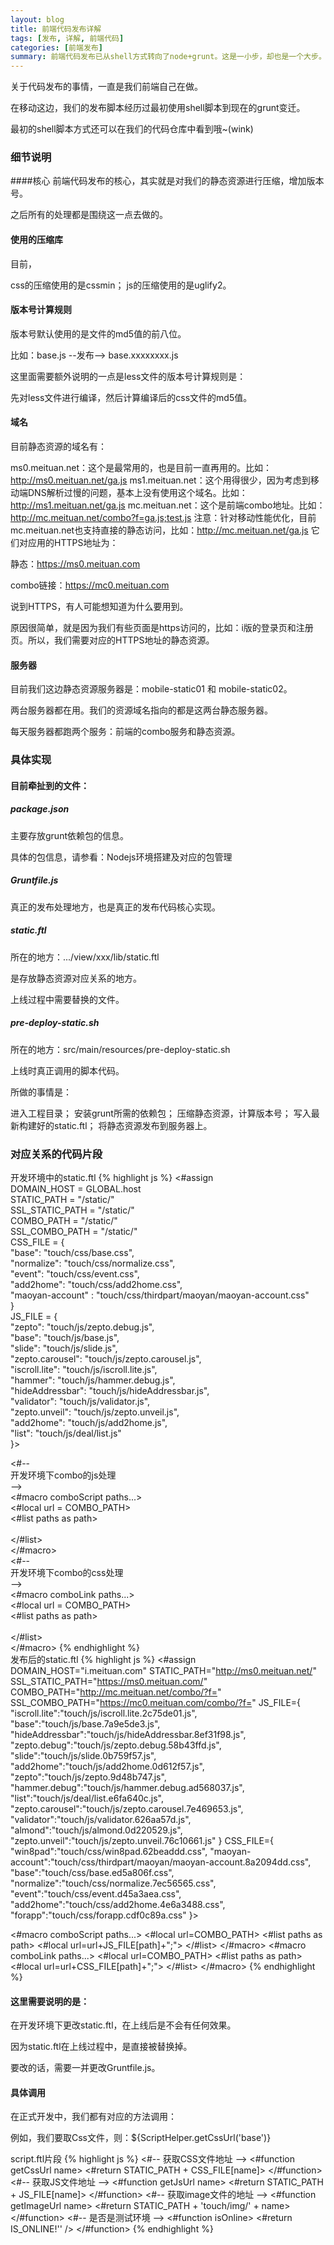 ```yaml
---
layout: blog
title: 前端代码发布详解
tags: [发布, 详解, 前端代码]
categories: [前端发布]
summary: 前端代码发布已从shell方式转向了node+grunt。这是一小步，却也是一个大步。让我们纵情向前吧~
---
```

关于代码发布的事情，一直是我们前端自己在做。

在移动这边，我们的发布脚本经历过最初使用shell脚本到现在的grunt变迁。

最初的shell脚本方式还可以在我们的代码仓库中看到哦~(wink)

### 细节说明
####核心
前端代码发布的核心，其实就是对我们的静态资源进行压缩，增加版本号。

之后所有的处理都是围绕这一点去做的。

#### 使用的压缩库
目前，

css的压缩使用的是cssmin；
js的压缩使用的是uglify2。
#### 版本号计算规则
版本号默认使用的是文件的md5值的前八位。

 比如：base.js --发布–> base.xxxxxxxx.js

这里面需要额外说明的一点是less文件的版本号计算规则是：

先对less文件进行编译，然后计算编译后的css文件的md5值。

#### 域名
目前静态资源的域名有：

ms0.meituan.net：这个是最常用的，也是目前一直再用的。比如：http://ms0.meituan.net/ga.js
ms1.meituan.net：这个用得很少，因为考虑到移动端DNS解析过慢的问题，基本上没有使用这个域名。比如：http://ms1.meituan.net/ga.js
mc.meituan.net：这个是前端combo地址。比如：http://mc.meituan.net/combo?f=ga.js;test.js
注意：针对移动性能优化，目前mc.meituan.net也支持直接的静态访问，比如：http://mc.meituan.net/ga.js
它们对应用的HTTPS地址为：

静态：https://ms0.meituan.com

combo链接：https://mc0.meituan.com

 

说到HTTPS，有人可能想知道为什么要用到。

原因很简单，就是因为我们有些页面是https访问的，比如：i版的登录页和注册页。所以，我们需要对应的HTTPS地址的静态资源。

#### 服务器
目前我们这边静态资源服务器是：mobile-static01 和 mobile-static02。

两台服务器都在用。我们的资源域名指向的都是这两台静态服务器。

每天服务器都跑两个服务：前端的combo服务和静态资源。

### 具体实现
#### 目前牵扯到的文件：
##### package.json
主要存放grunt依赖包的信息。

具体的包信息，请参看：Nodejs环境搭建及对应的包管理

##### Gruntfile.js
真正的发布处理地方，也是真正的发布代码核心实现。

##### static.ftl
所在的地方：.../view/xxx/lib/static.ftl

是存放静态资源对应关系的地方。

上线过程中需要替换的文件。

##### pre-deploy-static.sh
所在的地方：src/main/resources/pre-deploy-static.sh

上线时真正调用的脚本代码。

所做的事情是：

进入工程目录；
安装grunt所需的依赖包；
压缩静态资源，计算版本号；
写入最新构建好的static.ftl；
将静态资源发布到服务器上。
### 对应关系的代码片段
开发环境中的static.ftl
{% highlight js %}
<#assign                                                                     
    DOMAIN_HOST = GLOBAL.host                                                
    STATIC_PATH = "/static/"                                                
    SSL_STATIC_PATH = "/static/"                                            
    COMBO_PATH = "/static/"                                                 
    SSL_COMBO_PATH = "/static/"                                             
    CSS_FILE = {                                                             
        "base": "touch/css/base.css",                                        
        "normalize": "touch/css/normalize.css",                              
        "event": "touch/css/event.css",                                      
        "add2home": "touch/css/add2home.css",                                
        "maoyan-account" : "touch/css/thirdpart/maoyan/maoyan-account.css"  
    }                                                                        
    JS_FILE = {                                                              
        "zepto": "touch/js/zepto.debug.js",                                  
        "base": "touch/js/base.js",                                          
        "slide": "touch/js/slide.js",                                        
        "zepto.carousel": "touch/js/zepto.carousel.js",                      
        "iscroll.lite": "touch/js/iscroll.lite.js",                          
        "hammer": "touch/js/hammer.debug.js",                                
        "hideAddressbar": "touch/js/hideAddressbar.js",                      
        "validator": "touch/js/validator.js",                                
        "zepto.unveil": "touch/js/zepto.unveil.js",                          
        "add2home": "touch/js/add2home.js",                                  
        "list": "touch/js/deal/list.js"                                     
    }>                                                                       
                                                                              
<#--                                                                         
    开发环境下combo的js处理                                                          
-->                                                                          
<#macro comboScript paths...>                                                
    <#local url = COMBO_PATH>                                                
    <#list paths as path>                                                    
        <script src="${url + JS_FILE[path]}"></script>                       
    </#list>                                                                 
</#macro>                                                                    
<#--                                                                         
    开发环境下combo的css处理                                                         
-->                                                                          
<#macro comboLink paths...>                                                  
    <#local url = COMBO_PATH>                                                
    <#list paths as path>                                                    
        <link rel="stylesheet" href="${url + CSS_FILE[path]}" />             
    </#list>                                                                 
</#macro> 
{% endhighlight %}                                                                   
发布后的static.ftl
{% highlight js %}
<#assign
    DOMAIN_HOST="i.meituan.com"
    STATIC_PATH="http://ms0.meituan.net/"
    SSL_STATIC_PATH="https://ms0.meituan.com/"
    COMBO_PATH="http://mc.meituan.net/combo/?f="
    SSL_COMBO_PATH="https://mc0.meituan.com/combo/?f="
    JS_FILE={
        "iscroll.lite":"touch/js/iscroll.lite.2c75de01.js",
        "base":"touch/js/base.7a9e5de3.js",
        "hideAddressbar":"touch/js/hideAddressbar.8ef31f98.js",
        "zepto.debug":"touch/js/zepto.debug.58b43ffd.js",
        "slide":"touch/js/slide.0b759f57.js",
        "add2home":"touch/js/add2home.0d612f57.js",
        "zepto":"touch/js/zepto.9d48b747.js",
        "hammer.debug":"touch/js/hammer.debug.ad568037.js",
        "list":"touch/js/deal/list.e6fa640c.js",
        "zepto.carousel":"touch/js/zepto.carousel.7e469653.js",
        "validator":"touch/js/validator.626aa57d.js",
        "almond":"touch/js/almond.0d220529.js",
        "zepto.unveil":"touch/js/zepto.unveil.76c10661.js"
    }
    CSS_FILE={
        "win8pad":"touch/css/win8pad.62beaddd.css",
        "maoyan-account":"touch/css/thirdpart/maoyan/maoyan-account.8a2094dd.css",
        "base":"touch/css/base.ed5a806f.css",
        "normalize":"touch/css/normalize.7ec56565.css",
        "event":"touch/css/event.d45a3aea.css",
        "add2home":"touch/css/add2home.4e6a3488.css",
        "forapp":"touch/css/forapp.cdf0c89a.css"
    }>
 
<#macro comboScript paths...>
    <#local url=COMBO_PATH>
    <#list paths as path>
        <#local url=url+JS_FILE[path]+";">
    </#list>
    <script src="${url}"></script>
</#macro>
<#macro comboLink paths...>
    <#local url=COMBO_PATH>
    <#list paths as path>
        <#local url=url+CSS_FILE[path]+";">
    </#list>
    <link rel="stylesheet" href="${url}" />
</#macro>
{% endhighlight %}                                                                   
#### 这里需要说明的是：
在开发环境下更改static.ftl，在上线后是不会有任何效果。

因为static.ftl在上线过程中，是直接被替换掉。

要改的话，需要一并更改Gruntfile.js。

#### 具体调用
在正式开发中，我们都有对应的方法调用：

例如，我们要取Css文件，则：${ScriptHelper.getCssUrl('base')}

script.ftl片段
{% highlight js %}
<#--
    获取CSS文件地址
-->
<#function getCssUrl name>
    <#return STATIC_PATH + CSS_FILE[name]>
</#function>
<#--
    获取JS文件地址
-->
<#function getJsUrl name>
    <#return STATIC_PATH + JS_FILE[name]>
</#function>
<#--
    获取image文件的地址
-->
<#function getImageUrl name>
    <#return STATIC_PATH + 'touch/img/' + name>
</#function>
<#--
    是否是测试环境
-->
<#function isOnline>
    <#return IS_ONLINE!'' />
</#function>
{% endhighlight %}

